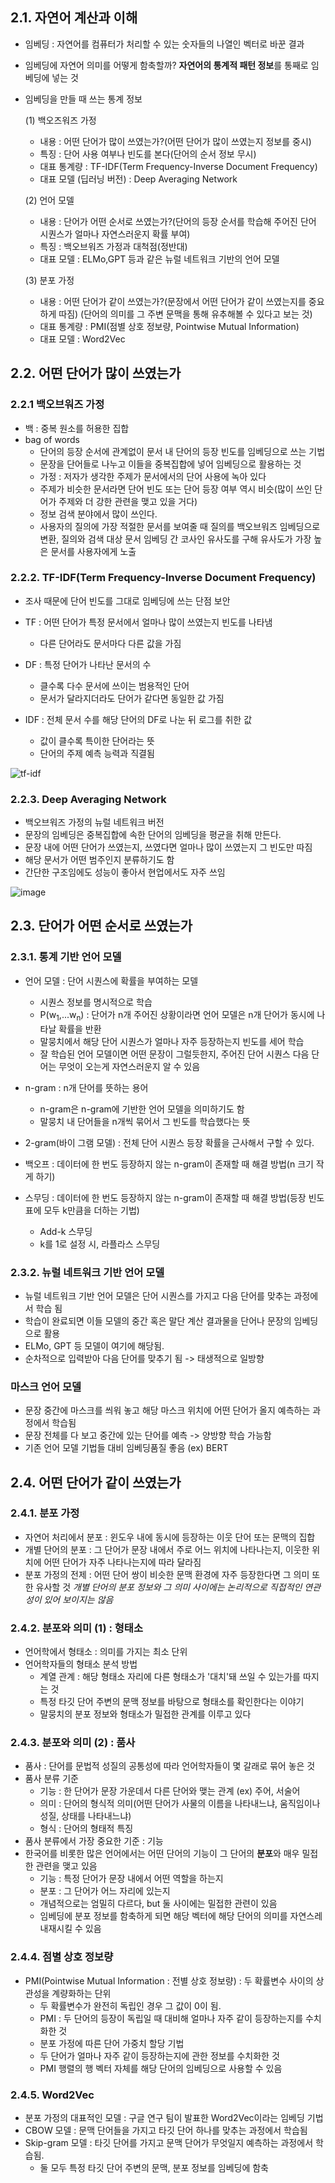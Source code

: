 ## 2.1. 자연어 계산과 이해
 - 임베딩 : 자연어를 컴퓨터가 처리할 수 있는 숫자들의 나열인 벡터로 바꾼 결과
 - 임베딩에 자연어 의미를 어떻게 함축할까?
   **자연어의 통계적 패턴 정보**를 통째로 임베딩에 넣는 것
 - 임베딩을 만들 때 쓰는 통계 정보
 
   (1) 백오즈워즈 가정
    - 내용 : 어떤 단어가 많이 쓰였는가?(어떤 단어가 많이 쓰였는지 정보를 중시)
    - 특징 : 단어 사용 여부나 빈도를 본다(단어의 순서 정보 무시)
    - 대표 통계량 : TF-IDF(Term Frequency-Inverse Document Frequency)
    - 대표 모델 (딥러닝 버전) : Deep Averaging Network
   
   (2) 언어 모델
    - 내용 : 단어가 어떤 순서로 쓰였는가?(단어의 등장 순서를 학습해 주어진 단어 시퀀스가 얼마나 자연스러운지 확률 부여)
    - 특징 : 백오브워즈 가정과 대척점(정반대)
    - 대표 모델 : ELMo,GPT 등과 같은 뉴럴 네트워크 기반의 언어 모델
   
   (3) 분포 가정
    - 내용 : 어떤 단어가 같이 쓰였는가?(문장에서 어떤 단어가 같이 쓰였는지를 중요하게 따짐) (단어의 의미를 그 주변 문맥을 통해 유추해볼 수 있다고 보는 것)
    - 대표 통계량 : PMI(점별 상호 정보량, Pointwise Mutual Information)
    - 대표 모델 : Word2Vec
   
## 2.2. 어떤 단어가 많이 쓰였는가
### 2.2.1 백오브워즈 가정
 - 백 : 중복 원소를 허용한 집합
 - bag of words
    - 단어의 등장 순서에 관계없이 문서 내 단어의 등장 빈도를 임베딩으로 쓰는 기법
    - 문장을 단어들로 나누고 이들을 중복집합에 넣어 임베딩으로 활용하는 것
    - 가정 : 저자가 생각한 주제가 문서에서의 단어 사용에 녹아 있다
    - 주제가 비슷한 문서라면 단어 빈도 또는 단어 등장 여부 역시 비슷(많이 쓰인 단어가 주제와 더 강한 관련을 맺고 있을 거다)
    - 정보 검색 분야에서 많이 쓰인다.
    - 사용자의 질의에 가장 적절한 문서를 보여줄 때 질의를 백오브워즈 임베딩으로 변환, 질의와 검색 대상 문서 임베딩 간 코사인
                  유사도를 구해 유사도가 가장 높은 문서를 사용자에게 노출
                  
### 2.2.2. TF-IDF(Term Frequency-Inverse Document Frequency)
    
   - 조사 때문에 단어 빈도를 그대로 임베딩에 쓰는 단점 보안
    
   - TF : 어떤 단어가 특정 문서에서 얼마나 많이 쓰였는지 빈도를 나타냄
       - 다른 단어라도 문서마다 다른 값을 가짐
   - DF : 특정 단어가 나타난 문서의 수
       - 클수록 다수 문서에 쓰이는 범용적인 단어
       - 문서가 달라지더라도 단어가 같다면 동일한 값 가짐
   - IDF : 전체 문서 수를 해당 단어의 DF로 나눈 뒤 로그를 취한 값
       - 값이 클수록 특이한 단어라는 뜻
       - 단어의 주제 예측 능력과 직결됨
 
 ![tf-idf](https://user-images.githubusercontent.com/49123169/75989989-88222300-5f37-11ea-9f95-b2cfeb2a1659.PNG)
 
 ### 2.2.3. Deep Averaging Network
  - 백오브워즈 가정의 뉴럴 네트워크 버전
  - 문장의 임베딩은 중복집합에 속한 단어의 임베딩을 평균을 취해 만든다.
  - 문장 내에 어떤 단어가 쓰였는지, 쓰였다면 얼마나 많이 쓰였는지 그 빈도만 따짐
  - 해당 문서가 어떤 범주인지 분류하기도 함
  - 간단한 구조임에도 성능이 좋아서 현업에서도 자주 쓰임
  
  ![image](https://user-images.githubusercontent.com/49123169/75990126-c3bced00-5f37-11ea-8104-34f2f3fc36c7.png)


 ## 2.3. 단어가 어떤 순서로 쓰였는가
 ### 2.3.1. 통계 기반 언어 모델
  - 언어 모델 : 단어 시퀀스에 확률을 부여하는 모델
     - 시퀀스 정보를 명시적으로 학습
     - P(w<sub>1</sub>,...w<sub>n</sub>) : 단어가 n개 주어진 상황이라면 언어 모델은 n개 단어가 동시에 나타날 확률을 반환
     - 말뭉치에서 해당 단어 시퀀스가 얼마나 자주 등장하는지 빈도를 세어 학습
     - 잘 학습된 언어 모델이면 어떤 문장이 그럴듯한지, 주어진 단어 시퀀스 다음 단어는 무엇이 오는게 자연스러운지 알 수 있음
     
  - n-gram : n개 단어를 뜻하는 용어
    - n-gram은 n-gram에 기반한 언어 모델을 의미하기도 함
    - 말뭉치 내 단어들을 n개씩 묶어서 그 빈도를 학습했다는 뜻
  - 2-gram(바이 그램 모델) : 전체 단어 시퀀스 등장 확률을 근사해서 구할 수 있다.
  - 백오프 : 데이터에 한 번도 등장하지 않는 n-gram이 존재할 때 해결 방법(n 크기 작게 하기)
  - 스무딩 : 데이터에 한 번도 등장하지 않는 n-gram이 존재할 때 해결 방법(등장 빈도 표에 모두 k만큼을 더하는 기법)
     - Add-k 스무딩
     - k를 1로 설정 시, 라플라스 스무딩
 
 ### 2.3.2. 뉴럴 네트워크 기반 언어 모델
  - 뉴럴 네트워크 기반 언어 모델은 단어 시퀀스를 가지고 다음 단어를 맞추는 과정에서 학습 됨
  - 학습이 완료되면 이들 모델의 중간 혹은 말단 계산 결과물을 단어나 문장의 임베딩으로 활용
  - ELMo, GPT 등 모델이 여기에 해당됨.
  - 순차적으로 입력받아 다음 단어를 맞추기 됨 -> 태생적으로 일방향
  
 ### 마스크 언어 모델 
  - 문장 중간에 마스크를 씌워 놓고 해당 마스크 위치에 어떤 단어가 올지 예측하는 과정에서 학습됨
  - 문장 전체를 다 보고 중간에 있는 단어를 예측 -> 양방향 학습 가능함
  - 기존 언어 모델 기법들 대비 임베딩품질 좋음 (ex) BERT
  
 ## 2.4. 어떤 단어가 같이 쓰였는가
 ### 2.4.1. 분포 가정
  - 자연어 처리에서 분포 : 윈도우 내에 동시에 등장하는 이웃 단어 또는 문맥의 집합
  - 개별 단어의 분포 : 그 단어가 문장 내에서 주로 어느 위치에 나타나는지, 이웃한 위치에 어떤 단어가 자주 나타나는지에 따라 달라짐
  - 분포 가정의 전제 : 어떤 단어 쌍이 비슷한 문맥 환경에 자주 등장한다면 그 의미 또한 유사할 것
 *개별 단어의 분포 정보와 그 의미 사이에는 논리적으로 직접적인 연관성이 있어 보이지는 않음*
 
 ### 2.4.2. 분포와 의미 (1) : 형태소
  - 언어학에서 형태소 : 의미를 가지는 최소 단위
  - 언어학자들의 형태소 분석 방법
     - 계열 관계 : 해당 형태소 자리에 다른 형태소가 '대치'돼 쓰일 수 있는가를 따지는 것
     - 특정 타깃 단어 주변의 문맥 정보를 바탕으로 형태소를 확인한다는 이야기
     - 말뭉치의 분포 정보와 형태소가 밀접한 관계를 이루고 있다
 
 ### 2.4.3. 분포와 의미 (2) : 품사
  - 품사 : 단어를 문법적 성질의 공통성에 따라 언어학자들이 몇 갈래로 묶어 놓은 것
  - 품사 분류 기준 
     - 기능 : 한 단어가 문장 가운데서 다른 단어와 맺는 관계 (ex) 주어, 서술어
     - 의미 : 단어의 형식적 의미(어떤 단어가 사물의 이름을 나타내느냐, 움직임이나 성질, 상태를 나타내느냐)
     - 형식 : 단어의 형태적 특징
  - 품사 분류에서 가장 중요한 기준 : 기능
  - 한국어를 비롯한 많은 언어에서는 어떤 단어의 기능이 그 단어의 **분포**와 매우 밀접한 관련을 맺고 있음
     - 기능 : 특정 단어가 문장 내에서 어떤 역할을 하는지
     - 분포 : 그 단어가 어느 자리에 있는지
     - 개념적으로는 엄밀히 다르다, but 둘 사이에는 밀접한 관련이 있음
     - 임베딩에 분포 정보를 함축하게 되면 해당 벡터에 해당 단어의 의미를 자연스레 내재시킬 수 있음
 
### 2.4.4. 점별 상호 정보량
 - PMI(Pointwise Mutual Information : 전별 상호 정보량) : 두 확률변수 사이의 상관성을 계량화하는 단위
    - 두 확률변수가 완전히 독립인 경우 그 값이 0이 됨.
    - PMI : 두 단어의 등장이 독립일 때 대비해 얼마나 자주 같이 등장하는지를 수치화한 것
    - 분포 가정에 따른 단어 가중치 할당 기법
    - 두 단어가 얼마나 자주 같이 등장하는지에 관한 정보를 수치화한 것
    - PMI 행렬의 행 벡터 자체를 해당 단어의 임베딩으로 사용할 수 있음
    
### 2.4.5. Word2Vec
 - 분포 가정의 대표적인 모델 : 구글 연구 팀이 발표한 Word2Vec이라는 임베딩 기법
 - CBOW 모델 : 문맥 단어들을 가지고 타깃 단어 하나를 맞추는 과정에서 학습됨
 - Skip-gram 모델 : 타깃 단어를 가지고 문맥 단어가 무엇일지 예측하는 과정에서 학습됨.
   - 둘 모두 특정 타깃 단어 주변의 문맥, 분포 정보를 임베딩에 함축
